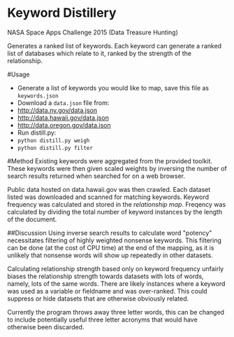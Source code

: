 # Keyword Distillery
NASA Space Apps Challenge 2015 (Data Treasure Hunting)

Generates a ranked list of keywords. Each keyword can generate a ranked list of databases which relate to it, ranked by the strength of the relationship.

#Usage
* Generate a list of keywords you would like to map, save this file as `keywords.json`
* Download a `data.json` file from:
 * http://data.ny.gov/data.json
 * http://data.hawaii.gov/data.json
 * http://data.oregon.gov/data.json
* Run distill.py:
 * `python distill.py weigh`
 * `python distill.py filter`


#Method
Existing keywords were aggregated from the provided toolkit. These keywords were then given scaled weights by inversing the number of search results returned when searched for on a web browser.

Public data hosted on data.hawaii.gov was then crawled. Each dataset listed was downloaded and scanned for matching keywords. Keyword frequency was calculated and stored in the *relationship map*. Freqency was calculated by dividing the total number of keyword instances by the length of the document.

##Discussion
Using inverse search results to calculate word "potency" necessitates filtering of highly weighted nonsense keywords. This filtering can be done (at the cost of CPU time) at the end of the mapping, as it is unlikely that nonsense words will show up repeatedly in other datasets.

Calculating relationship strength based only on keyword frequency unfairly biases the relationship strength towards datasets with lots of words, namely, lots of the same words. There are likely instances where a keyword was used as a variable or fieldname and was over-ranked. This could suppress or hide datasets that are otherwise obviously related.

Currently the program throws away three letter words, this can be changed to include potentially useful three letter acronyms that would have otherwise been discarded.